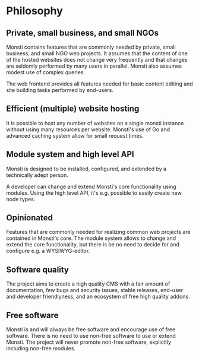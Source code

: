 # Philosophy

## Private, small business, and small NGOs

Monsti contains features that are commonly needed by private, small
business, and small NGO web projects. It assumes that the content of
one of the hosted websites does not change very frequently and that
changes are seldomly performed by many users in parallel. Monsti also
assumes modest use of complex queries.

The web frontend provides all features needed for basic content
editing and site building tasks performed by end-users.

## Efficient (multiple) website hosting

It is possible to host any number of websites on a single monsti
instance without using many resources per website. Monsti's use of Go
and advanced caching system allow for small request times.

## Module system and high level API 

Monsti is designed to be installed, configured, and extended by a
technically adept person.

A developer can change and extend Monsti's core functionality using
modules. Using the high level API, it's e.g. possible to easily create
new node types.

## Opinionated

Features that are commonly needed for realizing common web projects
are contained in Monsti's core. The module system allows to change and
extend the core functionality, but there is be no need to decide for
and configure e.g. a WYSIWYG-editor.

## Software quality

The project aims to create a high quality CMS with a fair amount of
documentation, few bugs and security issues, stable releases, end-user
and developer friendlyness, and an ecosystem of free high quality
addons.

## Free software

Monsti is and will always be free software and encourage use of free
software. There is no need to use non-free software to use or extend
Monsti. The project will never promote non-free software, explicitly
including non-free modules.
